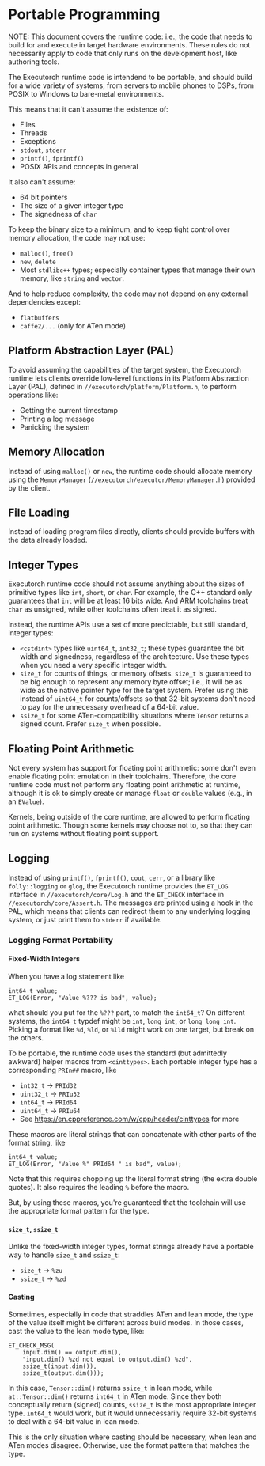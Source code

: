 # Portable Programming

NOTE: This document covers the runtime code: i.e., the code that needs to build
for and execute in target hardware environments. These rules do not necessarily
apply to code that only runs on the development host, like authoring tools.

The Executorch runtime code is intendend to be portable, and should build for a
wide variety of systems, from servers to mobile phones to DSPs, from POSIX to
Windows to bare-metal environments.

This means that it can't assume the existence of:
- Files
- Threads
- Exceptions
- `stdout`, `stderr`
- `printf()`, `fprintf()`
- POSIX APIs and concepts in general

It also can't assume:
- 64 bit pointers
- The size of a given integer type
- The signedness of `char`

To keep the binary size to a minimum, and to keep tight control over memory
allocation, the code may not use:
- `malloc()`, `free()`
- `new`, `delete`
- Most `stdlibc++` types; especially container types that manage their own
  memory, like `string` and `vector`.

And to help reduce complexity, the code may not depend on any external
dependencies except:
- `flatbuffers`
- `caffe2/...` (only for ATen mode)

## Platform Abstraction Layer (PAL)

To avoid assuming the capabilities of the target system, the Executorch runtime
lets clients override low-level functions in its Platform Abstraction Layer
(PAL), defined in `//executorch/platform/Platform.h`, to perform operations
like:
- Getting the current timestamp
- Printing a log message
- Panicking the system

## Memory Allocation

Instead of using `malloc()` or `new`, the runtime code should allocate memory
using the `MemoryManager` (`//executorch/executor/MemoryManager.h`) provided by
the client.

## File Loading

Instead of loading program files directly, clients should provide buffers with
the data already loaded.

## Integer Types

Executorch runtime code should not assume anything about the sizes of primitive
types like `int`, `short`, or `char`. For example, the C++ standard only
guarantees that `int` will be at least 16 bits wide. And ARM toolchains treat
`char` as unsigned, while other toolchains often treat it as signed.

Instead, the runtime APIs use a set of more predictable, but still standard,
integer types:
- `<cstdint>` types like `uint64_t`, `int32_t`; these types guarantee the bit
  width and signedness, regardless of the architecture. Use these types when you
  need a very specific integer width.
- `size_t` for counts of things, or memory offsets. `size_t` is guaranteed to be
  big enough to represent any memory byte offset; i.e., it will be as wide as
  the native pointer type for the target system. Prefer using this instead of
  `uint64_t` for counts/offsets so that 32-bit systems don't need to pay for the
  unnecessary overhead of a 64-bit value.
- `ssize_t` for some ATen-compatibility situations where `Tensor` returns a
  signed count. Prefer `size_t` when possible.

## Floating Point Arithmetic

Not every system has support for floating point arithmetic: some don't even enable
floating point emulation in their toolchains. Therefore, the core runtime code
must not perform any floating point arithmetic at runtime, although it is ok to
simply create or manage `float` or `double` values (e.g., in an `EValue`).

Kernels, being outside of the core runtime, are allowed to perform floating point
arithmetic. Though some kernels may choose not to, so that they can run on systems
without floating point support.

## Logging

Instead of using `printf()`, `fprintf()`, `cout`, `cerr`, or a library like
`folly::logging` or `glog`, the Executorch runtime provides the `ET_LOG`
interface in `//executorch/core/Log.h` and the `ET_CHECK` interface in
`//executorch/core/Assert.h`. The messages are printed using a hook in the PAL,
which means that clients can redirect them to any underlying logging system, or
just print them to `stderr` if available.

### Logging Format Portability

#### Fixed-Width Integers

When you have a log statement like
```
int64_t value;
ET_LOG(Error, "Value %??? is bad", value);
```
what should you put for the `%???` part, to match the `int64_t`? On different
systems, the `int64_t` typdef might be `int`, `long int`, or `long long int`.
Picking a format like `%d`, `%ld`, or `%lld` might work on one target, but break
on the others.

To be portable, the runtime code uses the standard (but admittedly awkward)
helper macros from `<cinttypes>`. Each portable integer type has a corresponding
`PRIn##` macro, like
- `int32_t` -> `PRId32`
- `uint32_t` -> `PRIu32`
- `int64_t` -> `PRId64`
- `uint64_t` -> `PRIu64`
- See https://en.cppreference.com/w/cpp/header/cinttypes for more

These macros are literal strings that can concatenate with other parts of the
format string, like
```
int64_t value;
ET_LOG(Error, "Value %" PRId64 " is bad", value);
```
Note that this requires chopping up the literal format string (the extra double
quotes). It also requires the leading `%` before the macro.

But, by using these macros, you're guaranteed that the toolchain will use the
appropriate format pattern for the type.

#### `size_t`, `ssize_t`

Unlike the fixed-width integer types, format strings already have a portable
way to handle `size_t` and `ssize_t`:
- `size_t` -> `%zu`
- `ssize_t` -> `%zd`

#### Casting

Sometimes, especially in code that straddles ATen and lean mode, the type of the
value itself might be different across build modes. In those cases, cast the
value to the lean mode type, like:
```
ET_CHECK_MSG(
    input.dim() == output.dim(),
    "input.dim() %zd not equal to output.dim() %zd",
    ssize_t(input.dim()),
    ssize_t(output.dim()));
```
In this case, `Tensor::dim()` returns `ssize_t` in lean mode, while
`at::Tensor::dim()` returns `int64_t` in ATen mode. Since they both conceptually
return (signed) counts, `ssize_t` is the most appropriate integer type.
`int64_t` would work, but it would unnecessarily require 32-bit systems to deal
with a 64-bit value in lean mode.

This is the only situation where casting should be necessary, when lean and ATen
modes disagree. Otherwise, use the format pattern that matches the type.
